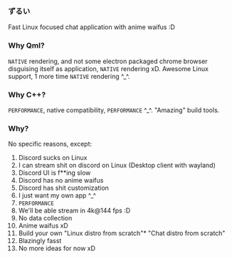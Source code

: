 ### ずるい

Fast Linux focused chat application with anime waifus :D

### Why Qml?

`NATIVE` rendering, and not some electron packaged chrome browser disguising itself as application, `NATIVE` rendering xD. Awesome Linux support, 1 more time `NATIVE` rendering ^_^.

### Why C++?

`PERFORMANCE`, native compatibility, `PERFORMANCE` ^_^. "Amazing" build tools.

### Why? 

No specific reasons, except:

1. Discord sucks on Linux
2. I can stream shit on discord on Linux (Desktop client with wayland)
3. Discord UI is f**ing slow
4. Discord has no anime waifus
5. Discord has shit customization
6. I just want my own app ^_^
7. `PERFORMANCE`
8. We'll be able stream in 4k@144 fps :D
9. No data collection
10. Anime waifus xD
11. Build your own "Linux distro from scratch"* "Chat distro from scratch"
12. Blazingly fasst
13. No more ideas for now xD
